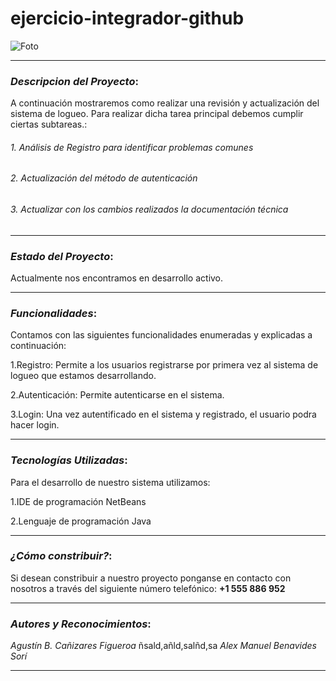 # **ejercicio-integrador-github**
![Foto](https://aprendelibvrefiles.blob.core.windows.net/aprendelibvre-container/course/como_usar_windows_10/image/wcuenta_xl.png)
___
### *Descripcion del Proyecto*:
A continuación mostraremos como realizar una revisión y actualización del sistema de logueo. Para realizar dicha tarea principal debemos cumplir ciertas subtareas.:
###### 1. Análisis de Registro para identificar problemas comunes
###### 2. Actualización del método de autenticación
###### 3.  Actualizar con los cambios realizados la documentación técnica
___
### *Estado del Proyecto*:
Actualmente nos encontramos en desarrollo activo.
___
### *Funcionalidades*:
Contamos con las siguientes funcionalidades enumeradas y explicadas a continuación:

1.Registro: Permite a los usuarios registrarse por primera vez al sistema de logueo que estamos desarrollando.

2.Autenticación: Permite autenticarse en el sistema.

3.Login: Una vez autentificado en el sistema y registrado, el usuario podra hacer login.
___
### *Tecnologías Utilizadas*:
Para el desarrollo de nuestro sistema utilizamos:

1.IDE de programación NetBeans 

2.Lenguaje de programación Java

___
### *¿Cómo constribuir?*:
Si desean constribuir a nuestro proyecto ponganse en contacto con nosotros a través del siguiente número telefónico:
**+1 555 886 952**
___
### *Autores y Reconocimientos*:
*Agustín B. Cañizares Figueroa*
ñsald,añld,salñd,sa
*Alex Manuel Benavides Sorí*
___
